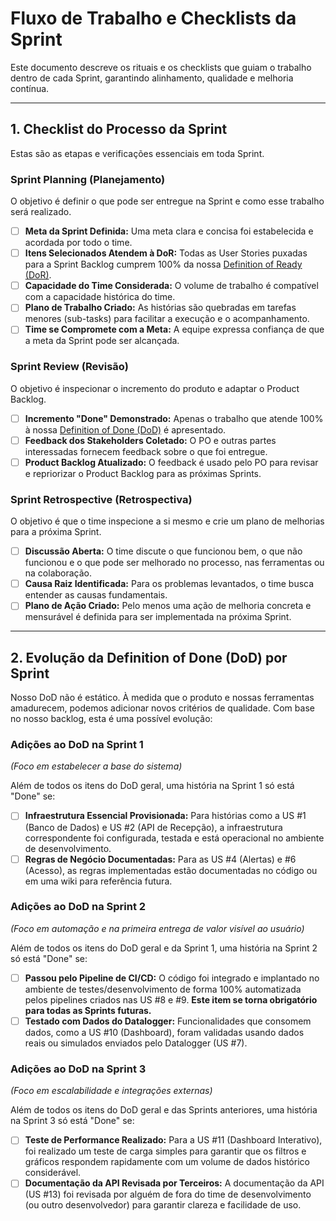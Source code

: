 
# Fluxo de Trabalho e Checklists da Sprint

Este documento descreve os rituais e os checklists que guiam o trabalho dentro de cada Sprint, garantindo alinhamento, qualidade e melhoria contínua.

---

## 1. Checklist do Processo da Sprint

Estas são as etapas e verificações essenciais em toda Sprint.

### Sprint Planning (Planejamento)
O objetivo é definir o que pode ser entregue na Sprint e como esse trabalho será realizado.

- [ ] **Meta da Sprint Definida:** Uma meta clara e concisa foi estabelecida e acordada por todo o time.
- [ ] **Itens Selecionados Atendem à DoR:** Todas as User Stories puxadas para a Sprint Backlog cumprem 100% da nossa [Definition of Ready (DoR)](./DEFINITION_OF_READY.md).
- [ ] **Capacidade do Time Considerada:** O volume de trabalho é compatível com a capacidade histórica do time.
- [ ] **Plano de Trabalho Criado:** As histórias são quebradas em tarefas menores (sub-tasks) para facilitar a execução e o acompanhamento.
- [ ] **Time se Compromete com a Meta:** A equipe expressa confiança de que a meta da Sprint pode ser alcançada.

### Sprint Review (Revisão)
O objetivo é inspecionar o incremento do produto e adaptar o Product Backlog.

- [ ] **Incremento "Done" Demonstrado:** Apenas o trabalho que atende 100% à nossa [Definition of Done (DoD)](./DEFINITION_OF_DONE.md) é apresentado.
- [ ] **Feedback dos Stakeholders Coletado:** O PO e outras partes interessadas fornecem feedback sobre o que foi entregue.
- [ ] **Product Backlog Atualizado:** O feedback é usado pelo PO para revisar e repriorizar o Product Backlog para as próximas Sprints.

### Sprint Retrospective (Retrospectiva)
O objetivo é que o time inspecione a si mesmo e crie um plano de melhorias para a próxima Sprint.

- [ ] **Discussão Aberta:** O time discute o que funcionou bem, o que não funcionou e o que pode ser melhorado no processo, nas ferramentas ou na colaboração.
- [ ] **Causa Raiz Identificada:** Para os problemas levantados, o time busca entender as causas fundamentais.
- [ ] **Plano de Ação Criado:** Pelo menos uma ação de melhoria concreta e mensurável é definida para ser implementada na próxima Sprint.

---

## 2. Evolução da Definition of Done (DoD) por Sprint

Nosso DoD não é estático. À medida que o produto e nossas ferramentas amadurecem, podemos adicionar novos critérios de qualidade. Com base no nosso backlog, esta é uma possível evolução:

### Adições ao DoD na Sprint 1
*(Foco em estabelecer a base do sistema)*

Além de todos os itens do DoD geral, uma história na Sprint 1 só está "Done" se:
- [ ] **Infraestrutura Essencial Provisionada:** Para histórias como a US #1 (Banco de Dados) e US #2 (API de Recepção), a infraestrutura correspondente foi configurada, testada e está operacional no ambiente de desenvolvimento.
- [ ] **Regras de Negócio Documentadas:** Para as US #4 (Alertas) e #6 (Acesso), as regras implementadas estão documentadas no código ou em uma wiki para referência futura.

### Adições ao DoD na Sprint 2
*(Foco em automação e na primeira entrega de valor visível ao usuário)*

Além de todos os itens do DoD geral e da Sprint 1, uma história na Sprint 2 só está "Done" se:
- [ ] **Passou pelo Pipeline de CI/CD:** O código foi integrado e implantado no ambiente de testes/desenvolvimento de forma 100% automatizada pelos pipelines criados nas US #8 e #9. **Este item se torna obrigatório para todas as Sprints futuras.**
- [ ] **Testado com Dados do Datalogger:** Funcionalidades que consomem dados, como a US #10 (Dashboard), foram validadas usando dados reais ou simulados enviados pelo Datalogger (US #7).

### Adições ao DoD na Sprint 3
*(Foco em escalabilidade e integrações externas)*

Além de todos os itens do DoD geral e das Sprints anteriores, uma história na Sprint 3 só está "Done" se:
- [ ] **Teste de Performance Realizado:** Para a US #11 (Dashboard Interativo), foi realizado um teste de carga simples para garantir que os filtros e gráficos respondem rapidamente com um volume de dados histórico considerável.
- [ ] **Documentação da API Revisada por Terceiros:** A documentação da API (US #13) foi revisada por alguém de fora do time de desenvolvimento (ou outro desenvolvedor) para garantir clareza e facilidade de uso.